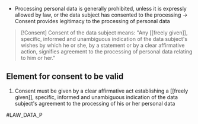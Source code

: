 * Processing personal data is generally prohibited, unless it is expressly allowed by law, or the data subject has consented to the processing
-> Consent provides legitimacy to the processing of personal data
>[!Consent]
> Consent of the data subject means: "Any [[freely given]], specific, informed and unambiguous indication of the data subject's wishes by which he or she, by a statement or by a clear affirmative action, signifies agreement to the processing of personal data relating to him or her."

## Element for consent to be valid
1. Consent must be given by a clear affirmative act establishing a [[freely given]], specific, informed and unambiguous indication of the data subject's agreement to the processing of his or her personal data

#LAW_DATA_P 